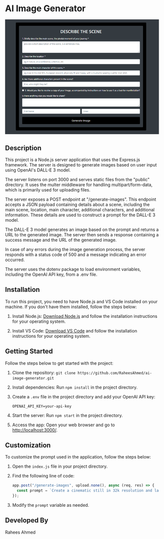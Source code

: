 # AI Image Generator

![Main Screenshot](screenshots/main.PNG)

## Description

This project is a Node.js server application that uses the Express.js framework. The server is designed to generate images based on user input using OpenAI's DALL-E 3 model.

The server listens on port 3000 and serves static files from the "public" directory. It uses the multer middleware for handling multipart/form-data, which is primarily used for uploading files.

The server exposes a POST endpoint at "/generate-images". This endpoint accepts a JSON payload containing details about a scene, including the main scene, location, main character, additional characters, and additional information. These details are used to construct a prompt for the DALL-E 3 model.

The DALL-E 3 model generates an image based on the prompt and returns a URL to the generated image. The server then sends a response containing a success message and the URL of the generated image.

In case of any errors during the image generation process, the server responds with a status code of 500 and a message indicating an error occurred.

The server uses the dotenv package to load environment variables, including the OpenAI API key, from a .env file.

## Installation

To run this project, you need to have Node.js and VS Code installed on your machine. If you don't have them installed, follow the steps below:

1. Install Node.js: [Download Node.js](https://nodejs.org/en/download/) and follow the installation instructions for your operating system.

2. Install VS Code: [Download VS Code](https://code.visualstudio.com/download) and follow the installation instructions for your operating system.

## Getting Started

Follow the steps below to get started with the project:

1. Clone the repository: `git clone https://github.com/RaheesAhmed/ai-image-generator.git`

2. Install dependencies: Run `npm install` in the project directory.

3. Create a `.env` file in the project directory and add your OpenAI API key:

   ```plaintext
   OPENAI_API_KEY=your-api-key
   ```

4. Start the server: Run `npm start` in the project directory.

5. Access the app: Open your web browser and go to [http://localhost:3000/](http://localhost:3000/).

## Customization

To customize the prompt used in the application, follow the steps below:

1. Open the `index.js` file in your project directory.

2. Find the following line of code:

   ```javascript
   app.post("/generate-images", upload.none(), async (req, res) => {
     const prompt = `Create a cinematic still in 32k resolution and landscape format depicting ${mainScene}, located at ${location}. The main character is ${mainCharacter}. Additional characters include ${additionalCharacters}. ${additionalInfo}`;
   });
   ```

3. Modify the `prompt` variable as needed.

## Developed By

Rahees Ahmed
